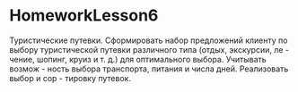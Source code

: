 # HomeworkLesson6
Туристические  путевки.   Сформировать  набор  предложений  клиенту  по   выбору туристической путевки различного типа (отдых, экскурсии, ле - чение, шопинг, круиз и  т. д.) для оптимального выбора. Учитывать возмож - ность выбора транспорта, питания и  числа дней. Реализовать выбор и  сор - тировку путевок.
